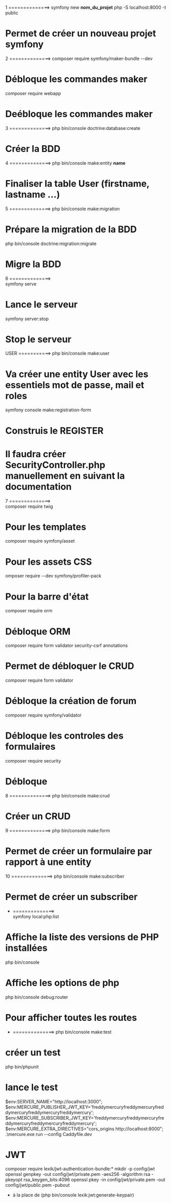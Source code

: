 1 ==============>
symfony new **nom_du_projet**
php -S localhost:8000 -t public

# Permet de créer un nouveau projet symfony

2 ==============>
composer require symfony/maker-bundle --dev

# Débloque les commandes maker

composer require webapp

# Deébloque les commandes maker

3 ==============>
php bin/console doctrine:database:create

<!-- DATABASE_URL="mysql://root:root@127.0.0.1:3306/{ nom du projet }?serverVersion=5.7.36&charset=utf8mb4" -->

# Créer la BDD

4 ==============>
php bin/console make:entity **name**

# Finaliser la table User (firstname, lastname ...)

5 ==============>
php bin/console make:migration

# Prépare la migration de la BDD

php bin/console doctrine:migration:migrate

# Migre la BDD

6 ==============>  
symfony serve

# Lance le serveur

symfony server:stop

# Stop le serveur

USER ===========>
php bin/console make:user

# Va créer une entity User avec les essentiels mot de passe, mail et roles

symfony console make:registration-form

# Construis le REGISTER

# Il faudra créer SecurityController.php manuellement en suivant la documentation

7 ==============>  
composer require twig

# Pour les templates

composer require symfony/asset

# Pour les assets CSS

omposer require --dev symfony/profiler-pack

# Pour la barre d'état

composer require orm

# Débloque ORM

composer require form validator security-csrf annotations

# Permet de débloquer le CRUD

composer require form validator

# Débloque la création de forum

composer require symfony/validator

# Débloque les controles des formulaires

composer require security

# Débloque

<!-- https://symfony.com/doc/current/security.html -->

8 ==============>
php bin/console make:crud

# Créer un CRUD

9 ==============>
php bin/console make:form

# Permet de créer un formulaire par rapport à une entity

10 ==============>
php bin/console make:subscriber

# Permet de créer un subscriber

- ==============>  
  symfony local:php:list

# Affiche la liste des versions de PHP installées

php bin/console

# Affiche les options de php

php bin/console debug:router

# Pour afficher toutes les routes

- ==============>
  php bin/console make:test

# créer un test

php bin/phpunit

# lance le test

$env:SERVER_NAME="http://localhost:3000";
$env:MERCURE_PUBLISHER_JWT_KEY='freddymercuryfreddymercuryfreddymercuryfreddymercuryfreddymercury'; $env:MERCURE_SUBSCRIBER_JWT_KEY='freddymercuryfreddymercuryfreddymercuryfreddymercuryfreddymercury'; 
$env:MERCURE_EXTRA_DIRECTIVES="cors_origins http://localhost:8000";
.\mercure.exe run --config Caddyfile.dev

# JWT


composer require lexik/jwt-authentication-bundle:*
mkdir -p config/jwt
openssl genpkey -out config/jwt/private.pem -aes256 -algorithm rsa -pkeyopt rsa_keygen_bits:4096
openssl pkey -in config/jwt/private.pem -out config/jwt/public.pem -pubout

- à la place de (php bin/console lexik:jwt:generate-keypair)
